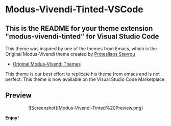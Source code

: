 # Modus-Vivendi-Tinted-VSCode
## This is the README for your theme extension "modus-vivendi-tinted" for Visual Studio Code

This theme was inspired by one of the themes from Emacs, which is the Original Modus-Vivendi theme created by [Protesilaos Stavrou](https://github.com/protesilaos)

- [Original Modus-Vivendi Themes](https://github.com/protesilaos/modus-themes/)

This theme is our best effort to replicate his theme from emacs and is not perfect. This theme is now available on the Visual Studio Code Marketplace.

## Preview

<p align="center">
  ![Screenshot](Modus-Vivendi-Tinted%20Preview.png)
</p>

**Enjoy!**
